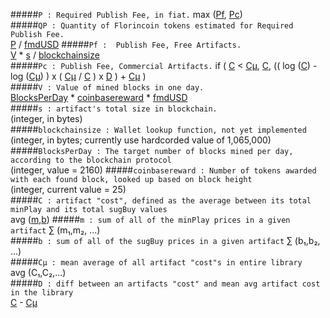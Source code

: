 #####`P : Required Publish Fee, in fiat.`
max ([Pf](https://github.com/dloa/sdk/formulae.md/master#pf---publish-fee-free-artifacts), [Pc](https://github.com/dloa/sdk/formulae.md/master#pc--publish-fee-commercial-artifacts))  
#####`QP : Quantity of Florincoin tokens estimated for Required Publish Fee.`  
[P](https://github.com/dloa/sdk/formulae.md/master#p--required-publish-fee-in-fiat) / [fmdUSD](https://api.alexandria.io/flo-market-data/v1/getAll)	
#####`Pf :	Publish Fee, Free Artifacts.`  
[V](https://github.com/dloa/sdk/formulae.md/master#v1d--blocksperday--coinbasevalue--weighted_usd) * [s](https://github.com/dloa/sdk/formulae.md/master#s--artifacts-total-size-in-blockchain-integer-in-bytes) / [blockchainsize](https://github.com/dloa/sdk/formulae.md/master#blockchainsize--wallet-lookup-function-not-yet-implemented-currently-use-hardcorded-value-of-1065000-integer-in-bytes)	 
#####`Pc : Publish Fee, Commercial Artifacts.`
if ( [C](https://github.com/dloa/sdk/formulae.md/master#c--artifact-cost-defined-as-the-average-between-its-total-minplay-and-its-total-sugbuy-values) < [Cµ](https://github.com/dloa/sdk/formulae.md/master#cµ--mean-average-of-all-artifact-costs-in-entire-library), [C](https://github.com/dloa/sdk/formulae.md/master#c--artifact-cost-defined-as-the-average-between-its-total-minplay-and-its-total-sugbuy-values), (( log ([C](https://github.com/dloa/sdk/formulae.md/master#c--artifact-cost-defined-as-the-average-between-its-total-minplay-and-its-total-sugbuy-values)) - log ([Cµ](https://github.com/dloa/sdk/formulae.md/master#cµ--mean-average-of-all-artifact-costs-in-entire-library)) ) x ( [Cµ](https://github.com/dloa/sdk/formulae.md/master#cµ--mean-average-of-all-artifact-costs-in-entire-library) / [C](https://github.com/dloa/sdk/formulae.md/master#c--artifact-cost-defined-as-the-average-between-its-total-minplay-and-its-total-sugbuy-values) ) x [D](https://github.com/dloa/sdk/formulae.md/master#d--diff-between-an-artifacts-cost-and-mean-avg-artifact-cost-in-the-library) ) + [Cµ](https://github.com/dloa/sdk/formulae.md/master#cµ--mean-average-of-all-artifact-costs-in-entire-library) )	 
#####`V : Value of mined blocks in one day.`  
[BlocksPerDay](https://github.com/dloa/sdk/formulae.md/master#blocksperday--known-variable-integer-currently-2160) * [coinbasereward](https://github.com/dloa/sdk/formulae.md/master#coinbasereward--known-variable-based-on-block-height-integer-currently-25) * [fmdUSD](https://api.alexandria.io/flo-market-data/v1/getAll)	 
#####`s : artifact's total size in blockchain.`  
(integer, in bytes)  
#####`blockchainsize : Wallet lookup function, not yet implemented`  
(integer, in bytes; currently use hardcorded value of 1,065,000)  
#####`BlocksPerDay : The target number of blocks mined per day, according to the blockchain protocol`  
(integer, value = 2160)
#####`coinbasereward : Number of tokens awarded with each found block, looked up based on block height`  
(integer, current value = 25)  
#####`C : artifact "cost", defined as the average between its total minPlay and its total sugBuy values`  
avg ([m](https://github.com/dloa/sdk/formulae.md/master#m--sum-of-all-of-the-minplay-prices-in-a-given-artifact),[b](https://github.com/dloa/sdk/formulae.md/master#b--sum-of-all-of-the-sugbuy-prices-in-a-given-artifact))
#####`m : sum of all of the minPlay prices in a given artifact`
∑ (m₁,m₂, ...)  
#####`b : sum of all of the sugBuy prices in a given artifact`
∑ (b₁,b₂, ...)	 
#####`Cµ : mean average of all artifact "cost"s in entire library`  
avg (C₁,C₂,...)  
#####`D : diff between an artifacts "cost" and mean avg artifact cost in the library`  
[C](https://github.com/dloa/sdk/formulae.md/master#c--artifact-cost-defined-as-the-average-between-its-total-minplay-and-its-total-sugbuy-values) - [Cµ](https://github.com/dloa/sdk/formulae.md/master#cµ--mean-average-of-all-artifact-costs-in-entire-library)  
